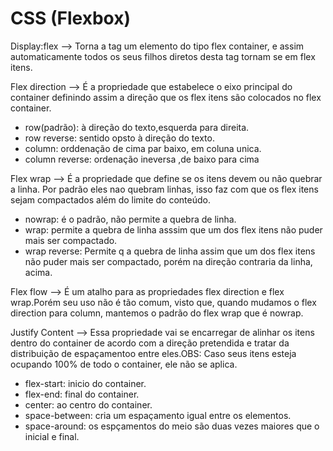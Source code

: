 # CSS (Flexbox)

Display:flex --> Torna a tag um elemento do tipo flex container, e assim automaticamente todos os seus filhos diretos desta tag tornam se em flex itens.

Flex direction -->  É a propriedade que estabelece o eixo principal do container definindo assim a direção que os flex itens são colocados no flex container.

* row(padrão): à direção do texto,esquerda para direita.
* row reverse: sentido opsto à direção do texto.
* column: orddenação de cima par baixo, em coluna unica.
* column reverse: ordenação ineversa ,de baixo para cima 

Flex wrap --> É a propriedade que define se os itens devem ou não quebrar a linha. Por padrão eles nao quebram linhas, isso faz com que os flex itens sejam compactados além do limite do conteúdo.

* nowrap: é o padrão, não permite a quebra de linha.
* wrap: permite a quebra de linha asssim que um dos flex itens não puder mais ser compactado.
* wrap reverse: Permite q a quebra de linha assim que um dos flex itens não puder mais ser compactado, porém na direção contraria da linha, acima.

Flex flow --> É um atalho para as propriedades flex direction e flex wrap.Porém seu uso não é tão comum, visto que, quando mudamos o flex direction para column, mantemos o padrão do flex wrap que é nowrap.

Justify Content --> Essa propriedade vai se encarregar de alinhar os itens dentro do container de acordo com a direção pretendida e tratar da distribuição de espaçamentoo entre eles.OBS: Caso seus itens esteja ocupando 100% de todo o container, ele não se aplica.

* flex-start: inicio do container.
* flex-end: final do container.
* center: ao centro do container.
* space-between: cria um espaçamento igual entre os elementos.
* space-around: os espçamentos do meio são duas vezes maiores que o inicial e final.



